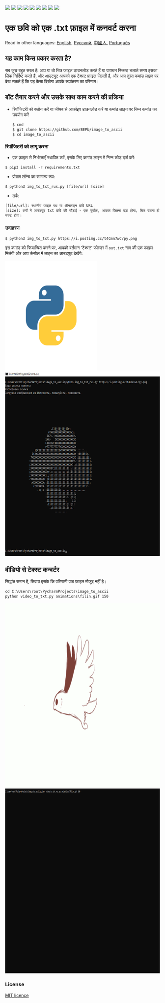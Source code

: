 <p>
  <img  src="https://img.shields.io/github/stars/BEPb/image_to_ascii" />
  <img src="https://img.shields.io/github/contributors/BEPb/image_to_ascii" />
  <img src="https://img.shields.io/github/last-commit/BEPb/image_to_ascii" />
  <img src="https://visitor-badge.laobi.icu/badge?page_id=BEPb.image_to_ascii" />
  <img src="https://img.shields.io/github/languages/count/BEPb/image_to_ascii" />
  <img src="https://img.shields.io/github/languages/top/BEPb/image_to_ascii" />

  <img src="https://img.shields.io/badge/license-MIT-blue.svg?color=f64152" />
  <img  src="https://img.shields.io/github/issues/BEPb/image_to_ascii" />
  <img  src="https://img.shields.io/github/issues-pr/BEPb/image_to_ascii" />
</p>


# एक छवि को एक .txt फ़ाइल में कनवर्ट करना
Read in other languages: [English](README.md), [Русский](README.ru.md), [中國人](README.chinese.md), [Português](README.portuguese.md)

## यह काम किस प्रकार करता है?

सब कुछ बहुत सरल है: आप या तो चित्र फ़ाइल डाउनलोड करते हैं या पायथन स्क्रिप्ट चलाते समय इसका लिंक निर्दिष्ट करते हैं, और
आउटपुट आपको एक टेक्स्ट फ़ाइल मिलती है, और आप तुरंत कमांड लाइन पर देख सकते हैं कि यह कैसा दिखेगा
आपके रूपांतरण का परिणाम।

## बॉट तैयार करने और उसके साथ काम करने की प्रक्रिया

* रिपॉजिटरी को क्लोन करें या जीथब से आर्काइव डाउनलोड करें या कमांड लाइन पर निम्न कमांड का उपयोग करें

   ```commandline
   $ cmd
   $ git clone https://github.com/BEPb/image_to_ascii
   $ cd image_to_ascii
   ```

### रिपॉजिटरी को लागू करना
* एक फ़ाइल से निर्भरताएँ स्थापित करें, इसके लिए कमांड लाइन में निम्न कोड दर्ज करें:

```shell
$ pip3 install -r requirements.txt
````

* प्रोग्राम लॉन्च का सामान्य रूप:

```shell
$ python3 img_to_txt_rus.py [file/url] [size]
```

* तर्क:

```shell
[file/url]: स्थानीय फ़ाइल पथ या ऑनलाइन छवि URL।
[size]: वर्णों में आउटपुट txt छवि की चौड़ाई - एक पूर्णांक, आकार जितना बड़ा होगा, चित्र उतना ही स्पष्ट होगा।
```

### उदाहरण
```shell
$ python3 img_to_txt.py https://i.postimg.cc/t4Cmn7wC/py.png
```
इस कमांड को क्रियान्वित करने पर, आपको वर्तमान 'टेक्स्ट' फोल्डर में `out.txt` नाम की एक फाइल मिलेगी और आप कंसोल में लाइन का आउटपुट देखेंगे:


<img src="./pictures/py.png" alt="Bot logo" width="300" height="356.5">

<img src="./pictures/png.png" alt="Bot logo" width="600" height="600">


## वीडियो से टेक्स्ट कन्वर्टर
सिद्धांत समान है, सिवाय इसके कि परिणामी पाठ फ़ाइल मौजूद नहीं है।

```commandline
cd C:\Users\root\PycharmProjects\image_to_ascii 
python video_to_txt.py animations\filin.gif 150
```

<img src="./animations/filin.gif" alt="Bot logo" width="800" height="600">

<img src="./animations/gif.gif" alt="Bot logo" width="800" height="600">



### License
[MIT licence](LICENSE)

